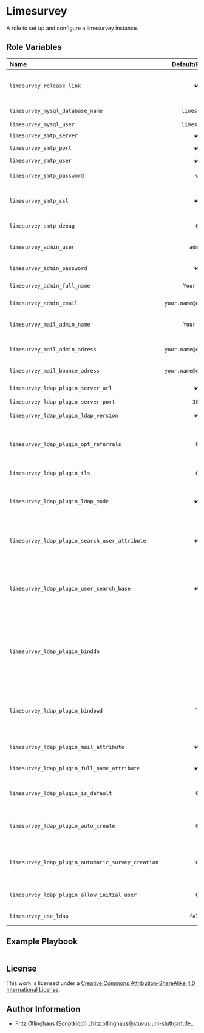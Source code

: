 # Limesurvey

A role to set up and configure a limesurvey instance.


## Role Variables

| Name                                               |    Default/Required     | Description                                                    |
|:---------------------------------------------------|:-----------------------:|:---------------------------------------------------------------|
| `limesurvey_release_link`                          |   :heavy_check_mark:    | Link to the tar.gz file of the survey instance to be installed |
| `limesurvey_mysql_database_name`                   |      `limesurvey`       | The database name                                              |
| `limesurvey_mysql_user`                            |      `limesurvey`       | Mysql user                                                     |
| `limesurvey_smtp_server`                           |   :heavy_check_mark:    | SMTP server url                                                |
| `limesurvey_smtp_port`                             |   :heavy_check_mark:    | SMTP Port                                                      |
| `limesurvey_smtp_user`                             |   :heavy_check_mark:    | SMTP User                                                      |
| `limesurvey_smtp_password`                         |            v            | SMTP password                                                  |
| `limesurvey_smtp_ssl`                              |   :heavy_check_mark:    | SMTP encryption either `ssl`, `tls` or ` `                     |
| `limesurvey_smtp_debug`                            |           `0`           | SMTP debug option `0` or `1`                                   |
| `limesurvey_admin_user`                            |         `admin`         | Admin nickname default                                         |
| `limesurvey_admin_password`                        |   :heavy_check_mark:    | Admin password                                                 |
| `limesurvey_admin_full_name`                       |       `Your Name`       | Full name of the administrator                                 |
| `limesurvey_admin_email`                           | `your.name@example.com` | Admin email adress                                             |
| `limesurvey_mail_admin_name`                       |       `Your Name`       | Sender name for outgoing emails                                |
| `limesurvey_mail_admin_adress`                     | `your.name@example.com` | Sender adress of outgoing emails                               |
| `limesurvey_mail_bounce_adress`                    | `your.name@example.com` | Email Adress for bounces                                       |
| `limesurvey_ldap_plugin_server_url`                |   :heavy_check_mark:    | Url to your ldap server                                                 |
| `limesurvey_ldap_plugin_server_port`               |          `389`          | Ldap port                                                 |
| `limesurvey_ldap_plugin_ldap_version`              |   :heavy_check_mark:    | Ldap version either `2` or `3`'                                                 |
| `limesurvey_ldap_plugin_opt_referrals`             |           `0`           | Select true if referrals must be followed (use false for ActiveDirectory)                                                |
| `limesurvey_ldap_plugin_tls`                       |           `0`           | Use tls either `0` or `1`                                                |
| `limesurvey_ldap_plugin_ldap_mode`                 |   :heavy_check_mark:    | How limesurvey should connect to ldap either `simplebind` or `searchandbind`                                                 |
| `limesurvey_ldap_plugin_search_user_attribute`     |   :heavy_check_mark:    | Attribute to compare to the given login can be uid, cn, mail, ...                                                |
| `limesurvey_ldap_plugin_user_search_base`          |   :heavy_check_mark:    | Base DN for the user search operation. Multiple bases may be separated by a semicolon (;)                                                 |
| `limesurvey_ldap_plugin_binddn`                    |   ` `   |Optional DN of the LDAP account used to search for the end-user's DN. An anonymous bind is performed if empty.                                                 |
| `limesurvey_ldap_plugin_bindpwd`                   |   ``    | Password of the LDAP account used to search for the end-user's DN if previoulsy set                                                 |
| `limesurvey_ldap_plugin_mail_attribute`            |   :heavy_check_mark:    | LDAP attribute of email address                                                |
| `limesurvey_ldap_plugin_full_name_attribute`       |   :heavy_check_mark:    | LDAP attribute of full name                                              |
| `limesurvey_ldap_plugin_is_default`                |           `0`           | Set to `1` to make ldap the default authentication method                                              |
| `limesurvey_ldap_plugin_auto_create`               |           `0`           | Automatically create user if it exists in LDAP server                                                 |
| `limesurvey_ldap_plugin_automatic_survey_creation` |           `0`           | Grant survey creation permission to automatically created users                                                 |
| `limesurvey_ldap_plugin_allow_initial_user`        |           `0`           | Allow initial user to login via LDAP                                              |
| `limesurvey_use_ldap`                              |         `false`         | Admin password                                                 |

## Example Playbook

```yml
```

## License

This work is licensed under a [Creative Commons Attribution-ShareAlike 4.0 International License](https://creativecommons.org/licenses/by-sa/4.0/).


## Author Information

- [Fritz Otlinghaus (Scriptkiddi)](https://github.com/scriptkiddi) _fritz.otlinghaus@stuvus.uni-stuttgart.de_
